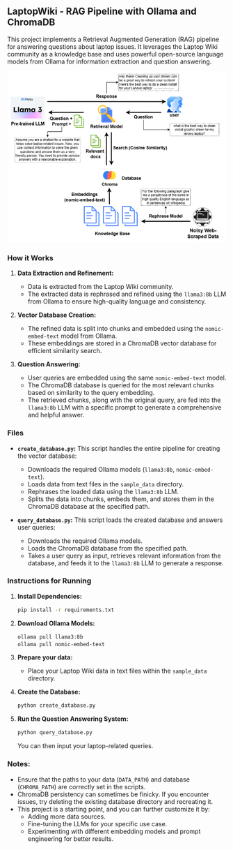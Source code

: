## LaptopWiki - RAG Pipeline with Ollama and ChromaDB

This project implements a Retrieval Augmented Generation (RAG) pipeline for answering questions about laptop issues. It leverages the Laptop Wiki community as a knowledge base and uses powerful open-source language models from Ollama for information extraction and question answering.

<p align="center">
<img src="https://github.com/lzytitan494/Simple-RAG/blob/main/RAG.png" alt="RAG Pipeline Diagram" width="600"/>
</p>

### How it Works

1. **Data Extraction and Refinement:**
    * Data is extracted from the Laptop Wiki community.
    * The extracted data is rephrased and refined using the `llama3:8b` LLM from Ollama to ensure high-quality language and consistency.

2. **Vector Database Creation:**
    * The refined data is split into chunks and embedded using the `nomic-embed-text` model from Ollama.
    * These embeddings are stored in a ChromaDB vector database for efficient similarity search.

3. **Question Answering:**
    * User queries are embedded using the same `nomic-embed-text` model.
    * The ChromaDB database is queried for the most relevant chunks based on similarity to the query embedding.
    * The retrieved chunks, along with the original query, are fed into the `llama3:8b` LLM with a specific prompt to generate a comprehensive and helpful answer.

### Files

* **`create_database.py`:**  This script handles the entire pipeline for creating the vector database:
    * Downloads the required Ollama models (`llama3:8b`, `nomic-embed-text`).
    * Loads data from text files in the `sample_data` directory.
    * Rephrases the loaded data using the `llama3:8b` LLM.
    * Splits the data into chunks, embeds them, and stores them in the ChromaDB database at the specified path.

* **`query_database.py`:**  This script loads the created database and answers user queries:
    * Downloads the required Ollama models.
    * Loads the ChromaDB database from the specified path.
    * Takes a user query as input, retrieves relevant information from the database, and feeds it to the `llama3:8b` LLM to generate a response. 

### Instructions for Running

1. **Install Dependencies:**
   ```bash
   pip install -r requirements.txt
   ```
   
2. **Download Ollama Models:**
   ```bash
   ollama pull llama3:8b
   ollama pull nomic-embed-text 
   ```

3. **Prepare your data:**
   * Place your Laptop Wiki data in text files within the `sample_data` directory. 

4. **Create the Database:**
   ```bash
   python create_database.py
   ```

5. **Run the Question Answering System:**
   ```bash
   python query_database.py
   ```
   You can then input your laptop-related queries.

### Notes:

* Ensure that the paths to your data (`DATA_PATH`) and database (`CHROMA_PATH`) are correctly set in the scripts.
* ChromaDB persistency can sometimes be finicky. If you encounter issues, try deleting the existing database directory and recreating it.
* This project is a starting point, and you can further customize it by:
    * Adding more data sources.
    * Fine-tuning the LLMs for your specific use case. 
    * Experimenting with different embedding models and prompt engineering for better results. 
